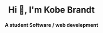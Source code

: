 <h1 align="center">Hi 👋, I'm Kobe Brandt</h1>
<h3 align="center">A student Software / web develepment</h3>
